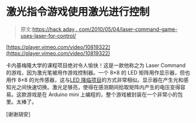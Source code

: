 # 激光指令游戏使用激光进行控制

> 原文:[https://hack aday . com/2010/05/04/laser-command-game-uses-laser-for-control/](https://hackaday.com/2010/05/04/laser-command-game-uses-laser-for-control/)

[https://player.vimeo.com/video/10819322](https://player.vimeo.com/video/10819322)

卡内基梅隆大学的课程项目绝对令人愉快！这是一款他称之为 Laser Command 的游戏，因为激光笔被用作游戏控制器。一个 8×8 的 LED 矩阵用作显示器，但也用作 8×8 的光传感器，这与[LED 降临项目](http://hackaday.com/2009/12/20/advent-wreath-from-parts-you-have-on-hand/)的方式非常相似。显示器在产生光和感知光之间快速切换。激光足够亮，使得在感测期间拾取矩阵内产生的电压变得容易。这款游戏是在 Arduino mini 上编程的，整个游戏被封装在一个非常小的包里。太棒了。

[谢谢胡安]